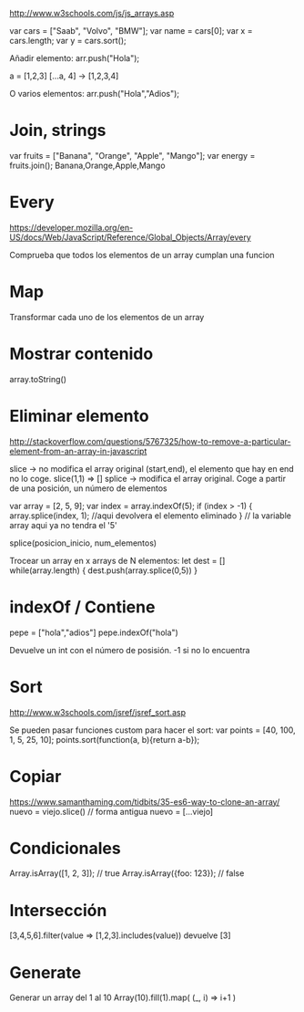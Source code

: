 http://www.w3schools.com/js/js_arrays.asp

var cars = ["Saab", "Volvo", "BMW"];
var name = cars[0];
var x = cars.length; 
var y = cars.sort(); 

Añadir elemento:
arr.push("Hola");

a = [1,2,3]
[...a, 4] -> [1,2,3,4]

O varios elementos:
arr.push("Hola","Adios");

# Join, strings
var fruits = ["Banana", "Orange", "Apple", "Mango"];
var energy = fruits.join();
Banana,Orange,Apple,Mango


# Every
https://developer.mozilla.org/en-US/docs/Web/JavaScript/Reference/Global_Objects/Array/every

Comprueba que todos los elementos de un array cumplan una funcion


# Map
Transformar cada uno de los elementos de un array


# Mostrar contenido
array.toString()

# Eliminar elemento
http://stackoverflow.com/questions/5767325/how-to-remove-a-particular-element-from-an-array-in-javascript

slice -> no modifica el array original (start,end), el elemento que hay en end no lo coge. slice(1,1) => []
splice -> modifica el array original. Coge a partir de una posición, un número de elementos

var array = [2, 5, 9];
var index = array.indexOf(5);
if (index > -1) {
    array.splice(index, 1); //aqui devolvera el elemento eliminado
}
// la variable array aqui ya no tendra el '5'

splice(posicion_inicio, num_elementos)

Trocear un array en x arrays de N elementos:
let dest = []
while(array.length) {
  dest.push(array.splice(0,5))
}



# indexOf / Contiene
pepe = ["hola","adios"]
pepe.indexOf("hola")

Devuelve un int con el número de posisión.
-1 si no lo encuentra


# Sort
http://www.w3schools.com/jsref/jsref_sort.asp

Se pueden pasar funciones custom para hacer el sort:
var points = [40, 100, 1, 5, 25, 10];
points.sort(function(a, b){return a-b});



# Copiar
https://www.samanthaming.com/tidbits/35-es6-way-to-clone-an-array/
nuevo = viejo.slice()  // forma antigua
nuevo = [...viejo]


# Condicionales
Array.isArray([1, 2, 3]);  // true
Array.isArray({foo: 123}); // false



# Intersección
[3,4,5,6].filter(value => [1,2,3].includes(value))
devuelve [3]


# Generate
Generar un array del 1 al 10
Array(10).fill(1).map( (_, i) => i+1 )
